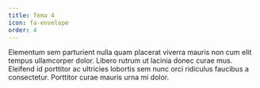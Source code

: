 ```yaml
---
title: Tema 4
icon: fa-envelope
order: 4
---
```


Elementum sem parturient nulla quam placerat viverra
mauris non cum elit tempus ullamcorper dolor. Libero rutrum ut lacinia
donec curae mus. Eleifend id porttitor ac ultricies lobortis sem nunc
orci ridiculus faucibus a consectetur. Porttitor curae mauris urna mi dolor.
